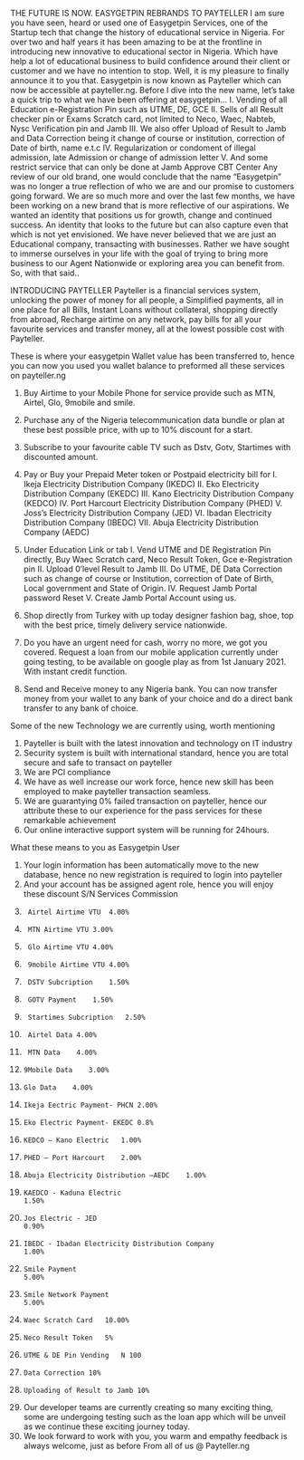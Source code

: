 THE FUTURE IS NOW. EASYGETPIN REBRANDS TO PAYTELLER
I am sure you have seen, heard or used one of Easygetpin Services, one of the Startup tech that change the history of educational service in Nigeria. For over two and half years it has been amazing to be at the frontline in introducing new innovative to educational sector in Nigeria. Which have help a lot of educational business to build confidence around their client or customer and we have no intention to stop.
Well, it is my pleasure to finally announce it to you that.
Easygetpin is now known as Payteller which can now be accessible at payteller.ng.
Before I dive into the new name, let’s take a quick trip to what we have been offering at easygetpin…
I.	Vending of all Education e-Registration Pin such as UTME, DE, GCE
II.	Sells of all Result checker pin or Exams Scratch card, not limited to Neco, Waec, Nabteb, Nysc Verification pin and Jamb
III.	We also offer Upload of Result to Jamb and Data Correction being it change of course or institution, correction of Date of birth, name e.t.c
IV.	Regularization or condoment of illegal admission, late Admission or change of admission letter
V.	And some restrict service that can only be done at Jamb Approve CBT Center
Any review of our old brand, one would conclude that the name “Easygetpin” was no longer a true reflection of who we are and our promise to customers going forward. We are so much more and over the last few months, we have been working on a new brand that is more reflective of our aspirations.
We wanted an identity that positions us for growth, change and continued success. An identity that looks to the future but can also capture even that which is not yet envisioned.
We have never believed that we are just an Educational company, transacting with businesses.  Rather we have sought to immerse ourselves in your life with the goal of trying to bring more business to our Agent Nationwide or exploring area you can benefit from.
So, with that said..

INTRODUCING PAYTELLER
Payteller is a financial services system, unlocking the power of money for all people, a Simplified payments, all in one place for all Bills, Instant Loans without collateral, shopping directly from abroad, Recharge airtime on any network, pay bills for all your favourite services and transfer money, all at the lowest possible cost with Payteller.

These is where your easygetpin Wallet value has been transferred to, hence you can now you used you wallet balance to preformed all these services on payteller.ng
1)	Buy Airtime to your Mobile Phone for service provide such as MTN, Airtel, Glo, 9mobile and smile.
2)	Purchase any of the Nigeria telecommunication data bundle or plan at these best possible price, with up to 10% discount for a start.
3)	Subscribe to your favourite cable TV such as Dstv, Gotv, Startimes with discounted amount.
4)	Pay or Buy your Prepaid Meter token or Postpaid electricity bill for
I.	Ikeja Electricity Distribution Company (IKEDC)
II.	Eko Electricity Distribution Company (EKEDC)
III.	Kano Electricity Distribution Company (KEDCO)
IV.	Port Harcourt Electricity Distribution Company (PHED)
V.	Joss’s Electricity Distribution Company (JED)
VI.	Ibadan Electricity Distribution Company (IBEDC)
VII.	Abuja Electricity Distribution Company (AEDC)

5)	Under Education Link or tab
I.	Vend UTME and DE Registration Pin directly, Buy Waec Scratch card, Neco Result Token, Gce e-Registration pin 
II.	Upload 0’level Result to Jamb
III.	Do UTME, DE Data Correction such as change of course or Institution, correction of Date of Birth, Local government and State of Origin.
IV.	Request Jamb Portal password Reset
V.	Create Jamb Portal Account using us.

6)	Shop directly from Turkey with up today designer fashion bag, shoe, top with the best price, timely delivery service nationwide.
7)	Do you have an urgent need for cash, worry no more, we got you covered. Request a loan from our mobile application currently under going testing, to be available on google play as from 1st January 2021. With instant credit function.
8)	Send and Receive money to any Nigeria bank. You can now transfer money from your wallet to any bank of your choice and do a direct bank transfer to any bank of choice.

Some of the new Technology we are currently using, worth mentioning
1.	Payteller is built with the latest innovation and technology on IT industry
2.	Security system is built with international standard, hence you are total secure and safe to transact on payteller
3.	We are PCI compliance
4.	We have as well increase our work force, hence new skill has been employed to make payteller transaction seamless.
5.	We are guarantying 0% failed transaction on payteller, hence our attribute these to our experience for the pass services for these remarkable achievement
6.	Our online interactive support system will be running for 24hours.
 	



What these means to you as Easygetpin User
1.	Your login information has been automatically move to the new database, hence no new registration is required to login into payteller
2.	And your account has be assigned agent role, hence you will enjoy these discount
S/N	Services	Commission
1.		Airtel Airtime VTU	4.00%
2.		MTN Airtime VTU	3.00%
3.		Glo Airtime VTU	4.00%
4.		9mobile Airtime VTU	4.00%
5.		DSTV Subcription	1.50%
6.		GOTV Payment	1.50%
7.		Startimes Subcription	2.50%
8.		Airtel Data	4.00%   
9.		MTN Data	4.00%   
10.		9Mobile Data	3.00%   
11.		Glo Data	4.00%   
12.		Ikeja Eectric Payment- PHCN	2.00%
13.		Eko Electric Payment- EKEDC	0.8%
14.		KEDCO – Kano Electric	1.00%
15.		PHED – Port Harcourt	2.00%
16.		Abuja Electricity Distribution –AEDC	1.00%
17.		KAEDCO - Kaduna Electric                                                               	1.50%
18.		Jos Electric - JED                                                                             	0.90%
19.		IBEDC - Ibadan Electricity Distribution Company                                	1.00%
20.		Smile Payment                                                                                	5.00%
21.		Smile Network Payment                                                                    	5.00%
22.		Waec Scratch Card	10.00%
23.		Neco Result Token 	5%
24.		UTME & DE Pin Vending	N 100
25.		Data Correction	10%
26.		Uploading of Result to Jamb	10%

3.	Our developer teams are currently creating so many exciting thing, some are undergoing testing such as the loan app which will be unveil as we continue these exciting journey today.
4.	We look forward to work with you, you warm and empathy feedback is always welcome, just as before
From all of us
@ Payteller.ng





























